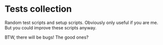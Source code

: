 # Tests collection

Random test scripts and setup scripts. Obviously only useful if you are me. But you could improve these scripts anyway. 

BTW, there will be bugs! The good ones?
